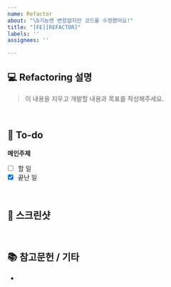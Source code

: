 ```yaml
---
name: Refactor
about: "\b기능엔 변함없지만 코드를 수정했어요!"
title: "[FE][REFACTOR]"
labels: ''
assignees: ''

---
```


## 💻 Refactoring 설명
> 이 내용을 지우고 개발할 내용과 목표를 작성해주세요.
<br>

## 📝 To-do
**메인주제**
- [ ] 할 일
- [x] 끝난 일
<br>

## 📸 스크린샷

<br>

## 📚 참고문헌 / 기타
-
